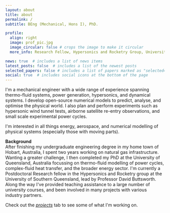 ```yaml
---
layout: about
title: about
permalink: /
subtitle: BEng (Mechanical, Hons I), PhD. 

profile:
  align: right
  image: prof_pic.jpg
  image_circular: false # crops the image to make it circular
  more_info: Research Fellow, Hypersonics and Rocketry Group, University of Southern Queensland

news: true  # includes a list of news items
latest_posts: false  # includes a list of the newest posts
selected_papers: false # includes a list of papers marked as "selected={true}"
social: true  # includes social icons at the bottom of the page
---
```


I'm a mechanical engineer with a wide range of experience spanning thermo-fluid systems, power generation, hypersonics, and dynamical systems. 
I develop open-source numerical models to predict, analyse, and optimise the physical world. I also plan and perform experiments such as hypersonic wind tunnel tests, airborne satellite re-entry observations, and small scale experimental power cycles.

I'm interested in all things energy, aerospace, and numerical modelling of physical systems (especially those with moving parts).

**Background** \
After finishing my undergraduate engineering degree in my home town of Hobart, Australia, I spent two years working on natural gas infrastructure. 
Wanting a greater challenge, I then completed my PhD at the University of Queensland, Australia focussing on thermo-fluid modelling of power cycles, complex-fluid heat transfer, and the broader energy sector.
I'm currently a Postdoctoral Research fellow in the Hypersonics and Rocketry group at the University of Southern Queensland, lead by Professor David Buttsworth. 
Along the way I've provided teaching assistance to a large number of university courses, and been involved in many projects with various industry partners.


Check out the [_projects_](https://andrewjlock.github.io/projects/) tab to see some of what I'm working on.
